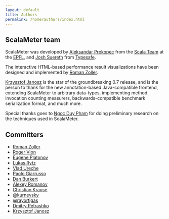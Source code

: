 ```yaml
---
layout: default
title: Authors
permalink: /home/authors/index.html
---
```


## ScalaMeter team

ScalaMeter was developed by
[Aleksandar Prokopec](http://people.epfl.ch/aleksandar.prokopec)
from the [Scala Team](http://lamp.epfl.ch/) at the [EPFL](http://epfl.ch/),
and [Josh Suereth](http://jsuereth.com/) from [Typesafe](http://typesafe.com/).

The interactive HTML-based performance result visualizations have been designed and
implemented by [Roman Zoller](https://github.com/rzoller).

[Krzysztof Janosz](https://github.com/kjanosz)
is the star of the groundbreaking 0.7 release,
and is the person to thank for the new annotation-based Java-compatible frontend,
extending ScalaMeter to arbitrary data-types,
implementing method invocation counting measurers,
backwards-compatible benchmark serialization format,
and much more.

Special thanks goes to [Ngoc Duy Pham](https://github.com/ngocduy-pham)
for doing preliminary research
on the techniques used in ScalaMeter.

## Committers

- [Roman Zoller](https://github.com/rzoller)
- [Roger Vion](https://github.com/vrepfl)
- [Eugene Platonov](https://github.com/jozic)
- [Lukas Rytz](https://github.com/lrytz)
- [Vlad Ureche](https://github.com/VladUreche)
- [Paolo Giarrusso](http://www.informatik.uni-marburg.de/~pgiarrusso/)
- [Dan Burkert](https://github.com/danburkert)
- [Alexey Romanov](https://github.com/alexeyr)
- [Christian Krause](https://github.com/wookietreiber)
- [@kurnevsky](https://github.com/kurnevsky)
- [@rayortigas](https://github.com/rayortigas)
- [Dmitry Petrashko](https://github.com/DarkDimius)
- [Krzysztof Janosz](https://github.com/kjanosz)
